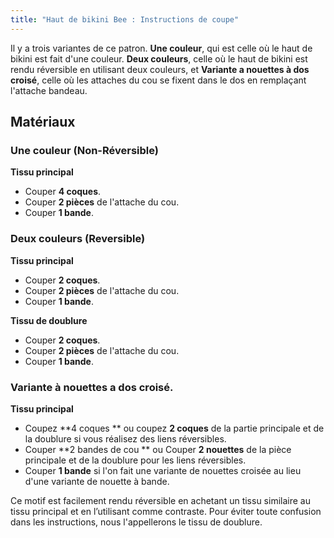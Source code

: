 ```yaml
---
title: "Haut de bikini Bee : Instructions de coupe"
---
```


Il y a trois variantes de ce patron. **Une couleur**, qui est celle où le haut de bikini est fait d'une couleur. **Deux couleurs**, celle où le haut de bikini est rendu réversible en utilisant deux couleurs, et **Variante a nouettes à dos croisé**, celle où les attaches du cou se fixent dans le dos en remplaçant l'attache bandeau.

## Matériaux

### Une couleur (Non-Réversible)

**Tissu principal**

- Couper **4 coques**.
- Couper **2 pièces** de l'attache du cou.
- Couper **1 bande**.

### Deux couleurs (Reversible)

**Tissu principal**

- Couper **2 coques**.
- Couper **2 pièces** de l'attache du cou.
- Couper **1 bande**.

**Tissu de doublure**

- Couper **2 coques**.
- Couper **2 pièces** de l'attache du cou.
- Couper **1 bande**.

### Variante à nouettes a dos croisé.

**Tissu principal**

- Coupez **4 coques ** ou coupez **2 coques** de la partie principale et de la doublure si vous réalisez des liens réversibles.
- Couper **2 bandes de cou ** ou Couper **2 nouettes** de la pièce principale et de la doublure pour les liens réversibles.
- Couper **1 bande** si l'on fait une variante de nouettes croisée au lieu d'une variante de nouette à bande.

<Note>

Ce motif est facilement rendu réversible en achetant un tissu similaire au tissu principal et en l’utilisant comme contraste. Pour éviter toute confusion dans les instructions, nous l'appellerons le tissu de doublure.

</Note>
